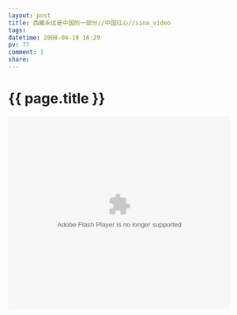 ```yaml
---
layout: post
title: 西藏永远是中国的一部分//中国红心//sina_video
tags: 
datetime: 2008-04-19 16:29
pv: 77
comment: 1
share: 
---
```


{{ page.title }}
================

 <p><embed height="390" loop="false" menu="false" play="true" pluginspage="http://www.macromedia.com/go/getflashplayer" src="http://vhead.blog.sina.com.cn/player/outer_player.swf?auto=1&amp;vid=12041872&amp;uid=1148217134" style="width: 450px; height: 390px;" type="application/x-shockwave-flash" width="450" wmode="window" allowscriptaccess="never" /></p><p> </p> 

